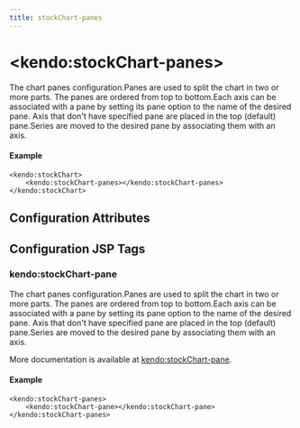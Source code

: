 ```yaml
---
title: stockChart-panes
---
```


# \<kendo:stockChart-panes\>

The chart panes configuration.Panes are used to split the chart in two or more parts. The panes are ordered from top to bottom.Each axis can be associated with a pane by setting its pane option to the name of the desired pane.
Axis that don't have specified pane are placed in the top (default) pane.Series are moved to the desired pane by associating them with an axis.

#### Example
    <kendo:stockChart>
        <kendo:stockChart-panes></kendo:stockChart-panes>
    </kendo:stockChart>

## Configuration Attributes


##  Configuration JSP Tags

### kendo:stockChart-pane

The chart panes configuration.Panes are used to split the chart in two or more parts. The panes are ordered from top to bottom.Each axis can be associated with a pane by setting its pane option to the name of the desired pane.
Axis that don't have specified pane are placed in the top (default) pane.Series are moved to the desired pane by associating them with an axis.

More documentation is available at [kendo:stockChart-pane](/kendo-ui/api/wrappers/jsp/stockchart/pane).

#### Example

    <kendo:stockChart-panes>
        <kendo:stockChart-pane></kendo:stockChart-pane>
    </kendo:stockChart-panes>

